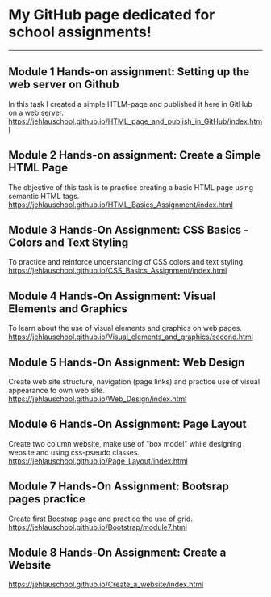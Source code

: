 # My GitHub page dedicated for school assignments!
---
## Module 1 Hands-on assignment: Setting up the web server on Github
In this task I created a simple HTLM-page and published it here in GitHub on a web server.
https://jehlauschool.github.io/HTML_page_and_publish_in_GitHub/index.html


## Module 2 Hands-on assignment: Create a Simple HTML Page
The objective of this task is to practice creating a basic HTML page using semantic HTML tags.
https://jehlauschool.github.io/HTML_Basics_Assignment/index.html


## Module 3 Hands-On Assignment: CSS Basics - Colors and Text Styling
To practice and reinforce understanding of CSS colors and text styling.
https://jehlauschool.github.io/CSS_Basics_Assignment/index.html


## Module 4 Hands-On Assignment: Visual Elements and Graphics
To learn about the use of visual elements and graphics on web pages.
https://jehlauschool.github.io/Visual_elements_and_graphics/second.html


## Module 5 Hands-On Assignment: Web Design
Create web site structure, navigation (page links) and practice use of visual appearance to own web site.
https://jehlauschool.github.io/Web_Design/index.html


## Module 6 Hands-On Assignment: Page Layout
Create two column website, make use of "box model" while designing website and using css-pseudo classes.
https://jehlauschool.github.io/Page_Layout/index.html

## Module 7 Hands-On Assignment: Bootsrap pages practice
Create first Boostrap page and practice the use of grid.
https://jehlauschool.github.io/Bootstrap/module7.html

## Module 8 Hands-On Assignment: Create a Website
https://jehlauschool.github.io/Create_a_website/index.html
